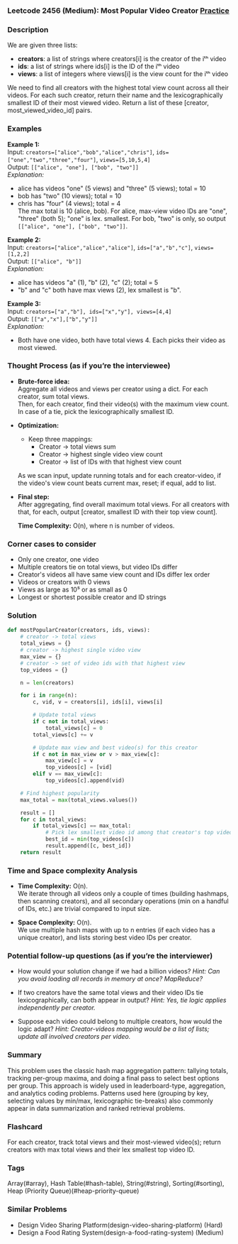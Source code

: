 ### Leetcode 2456 (Medium): Most Popular Video Creator [Practice](https://leetcode.com/problems/most-popular-video-creator)

### Description  
We are given three lists:  
- **creators**: a list of strings where creators[i] is the creator of the iᵗʰ video  
- **ids**: a list of strings where ids[i] is the ID of the iᵗʰ video  
- **views**: a list of integers where views[i] is the view count for the iᵗʰ video

We need to find all creators with the highest total view count across all their videos. For each such creator, return their name and the lexicographically smallest ID of their most viewed video. Return a list of these [creator, most_viewed_video_id] pairs.

### Examples  

**Example 1:**  
Input: `creators=["alice","bob","alice","chris"]`, `ids=["one","two","three","four"]`, `views=[5,10,5,4]`  
Output: `[["alice", "one"], ["bob", "two"]]`  
*Explanation:*
- alice has videos "one" (5 views) and "three" (5 views); total = 10
- bob has "two" (10 views); total = 10
- chris has "four" (4 views); total = 4  
The max total is 10 (alice, bob). For alice, max-view video IDs are "one", "three" (both 5); "one" is lex. smallest. For bob, "two" is only, so output `[["alice", "one"], ["bob", "two"]]`.

**Example 2:**  
Input: `creators=["alice","alice","alice"]`, `ids=["a","b","c"]`, `views=[1,2,2]`  
Output: `[["alice", "b"]]`  
*Explanation:*
- alice has videos "a" (1), "b" (2), "c" (2); total = 5
- "b" and "c" both have max views (2), lex smallest is "b".

**Example 3:**  
Input: `creators=["a","b"], ids=["x","y"], views=[4,4]`  
Output: `[["a","x"],["b","y"]]`  
*Explanation:*
- Both have one video, both have total views 4. Each picks their video as most viewed.

### Thought Process (as if you’re the interviewee)  

- **Brute-force idea:**  
  Aggregate all videos and views per creator using a dict. For each creator, sum total views.  
  Then, for each creator, find their video(s) with the maximum view count. In case of a tie, pick the lexicographically smallest ID.

- **Optimization:**  
  - Keep three mappings:
    - Creator → total views sum
    - Creator → highest single video view count
    - Creator → list of IDs with that highest view count

  As we scan input, update running totals and for each creator-video, if the video's view count beats current max, reset; if equal, add to list.

- **Final step:**  
  After aggregating, find overall maximum total views. For all creators with that, for each, output [creator, smallest ID with their top view count].

  **Time Complexity:** O(n), where n is number of videos.

### Corner cases to consider  
- Only one creator, one video
- Multiple creators tie on total views, but video IDs differ
- Creator's videos all have same view count and IDs differ lex order
- Videos or creators with 0 views
- Views as large as 10⁵ or as small as 0
- Longest or shortest possible creator and ID strings

### Solution

```python
def mostPopularCreator(creators, ids, views):
    # creator -> total views
    total_views = {}
    # creator -> highest single video view
    max_view = {}
    # creator -> set of video ids with that highest view
    top_videos = {}

    n = len(creators)

    for i in range(n):
        c, vid, v = creators[i], ids[i], views[i]

        # Update total views
        if c not in total_views:
            total_views[c] = 0
        total_views[c] += v

        # Update max view and best video(s) for this creator
        if c not in max_view or v > max_view[c]:
            max_view[c] = v
            top_videos[c] = [vid]
        elif v == max_view[c]:
            top_videos[c].append(vid)

    # Find highest popularity
    max_total = max(total_views.values())

    result = []
    for c in total_views:
        if total_views[c] == max_total:
            # Pick lex smallest video id among that creator's top videos
            best_id = min(top_videos[c])
            result.append([c, best_id])
    return result
```

### Time and Space complexity Analysis  

- **Time Complexity:** O(n).  
  We iterate through all videos only a couple of times (building hashmaps, then scanning creators), and all secondary operations (min on a handful of IDs, etc.) are trivial compared to input size.

- **Space Complexity:** O(n).  
  We use multiple hash maps with up to n entries (if each video has a unique creator), and lists storing best video IDs per creator.

### Potential follow-up questions (as if you’re the interviewer)  

- How would your solution change if we had a billion videos?
  *Hint: Can you avoid loading all records in memory at once? MapReduce?*

- If two creators have the same total views and their video IDs tie lexicographically, can both appear in output?
  *Hint: Yes, tie logic applies independently per creator.*

- Suppose each video could belong to multiple creators, how would the logic adapt?
  *Hint: Creator-videos mapping would be a list of lists; update all involved creators per video.*

### Summary
This problem uses the classic hash map aggregation pattern: tallying totals, tracking per-group maxima, and doing a final pass to select best options per group. This approach is widely used in leaderboard-type, aggregation, and analytics coding problems. Patterns used here (grouping by key, selecting values by min/max, lexicographic tie-breaks) also commonly appear in data summarization and ranked retrieval problems.


### Flashcard
For each creator, track total views and their most-viewed video(s); return creators with max total views and their lex smallest top video ID.

### Tags
Array(#array), Hash Table(#hash-table), String(#string), Sorting(#sorting), Heap (Priority Queue)(#heap-priority-queue)

### Similar Problems
- Design Video Sharing Platform(design-video-sharing-platform) (Hard)
- Design a Food Rating System(design-a-food-rating-system) (Medium)